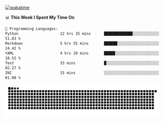 [![wakatime](https://wakatime.com/badge/user/384f91c6-4eee-411f-8f3b-1b691f58a544.svg)](https://wakatime.com/@384f91c6-4eee-411f-8f3b-1b691f58a544)

<!--START_SECTION:waka-->
📊 **This Week I Spent My Time On** 

```text
💬 Programming Languages: 
Python                   12 hrs 35 mins      █████████████░░░░░░░░░░░░   51.83 % 
Markdown                 5 hrs 55 mins       ██████░░░░░░░░░░░░░░░░░░░   24.42 % 
YAML                     4 hrs 29 mins       █████░░░░░░░░░░░░░░░░░░░░   18.52 % 
Text                     33 mins             █░░░░░░░░░░░░░░░░░░░░░░░░   02.27 % 
INI                      15 mins             ░░░░░░░░░░░░░░░░░░░░░░░░░   01.08 % 
```


<!--END_SECTION:waka-->

<picture>
  <source media="(prefers-color-scheme: dark)" srcset="https://raw.githubusercontent.com/fuwx295/fuwx295/output/github-contribution-grid-snake-dark.svg">
  <source media="(prefers-color-scheme: light)" srcset="https://raw.githubusercontent.com/fuwx295/fuwx295/output/github-contribution-grid-snake.svg">
  <img alt="github contribution grid snake animation" src="https://raw.githubusercontent.com/fuwx295/fuwx295/output/github-contribution-grid-snake.svg">
</picture>
